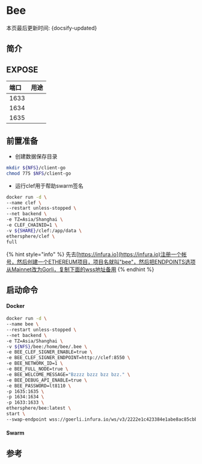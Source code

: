 # Bee

本页最后更新时间: {docsify-updated}

## 简介



## EXPOSE

| 端口 | 用途 |
| :--- | :--- |
| 1633 |  |
| 1634 |  |
| 1635 |  |



## 前置准备

* 创建数据保存目录

```bash
mkdir ${NFS}/client-go
chmod 775 $NFS/client-go
```

* 运行clef用于帮助swarm签名

```bash
docker run -d \
--name clef \
--restart unless-stopped \
--net backend \
-e TZ=Asia/Shanghai \
-e CLEF_CHAINID=1 \
-v ${SHARE}/clef:/app/data \
ethersphere/clef \
full
```

{% hint style="info" %}
先去[https://infura.io](https://infura.io)注册一个帐号，然后创建一个ETHEREUM项目，项目名就叫"bee"，然后把ENDPOINTS选项从Mainnet改为Gorli，复制下面的wss地址备用
{% endhint %}

## 启动命令

<!-- tabs:start -->
#### **Docker**
```bash
docker run -d \
--name bee \
--restart unless-stopped \
--net backend \
-e TZ=Asia/Shanghai \
-v ${NFS}/bee:/home/bee/.bee \
-e BEE_CLEF_SIGNER_ENABLE=true \
-e BEE_CLEF_SIGNER_ENDPOINT=http://clef:8550 \
-e BEE_NETWORK_ID=1 \
-e BEE_FULL_NODE=true \
-e BEE_WELCOME_MESSAGE="Bzzzz bzzz bzz bzz." \
-e BEE_DEBUG_API_ENABLE=true \
-e BEE_PASSWORD=lt8110 \
-p 1635:1635 \
-p 1634:1634 \
-p 1633:1633 \
ethersphere/bee:latest \
start \
--swap-endpoint wss://goerli.infura.io/ws/v3/2222e1c423384e1abe8ac85cbb29dfce
```


#### **Swarm**


<!-- tabs:end -->



## 参考

